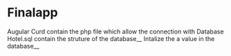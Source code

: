# Finalapp

Augular Curd contain the php file which allow the connection with Database   
Hotel.sql contain the struture of the database__
Intalize the a value in the database__
